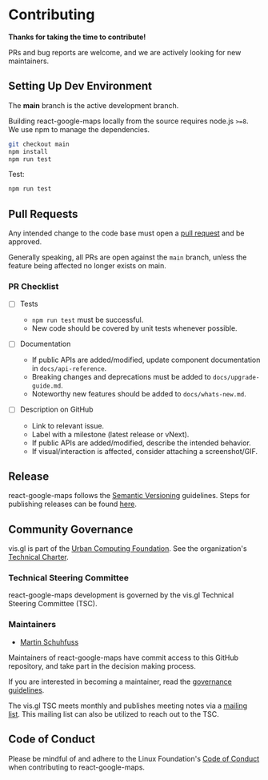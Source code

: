 # Contributing

**Thanks for taking the time to contribute!**

PRs and bug reports are welcome, and we are actively looking for new maintainers.

## Setting Up Dev Environment

The **main** branch is the active development branch.

Building react-google-maps locally from the source requires node.js `>=8`.
We use npm to manage the dependencies.

```bash
git checkout main
npm install
npm run test
```

Test:

```bash
npm run test
```

## Pull Requests

Any intended change to the code base must open a [pull request](https://help.github.com/articles/creating-a-pull-request/) and be approved. 

Generally speaking, all PRs are open against the `main` branch, unless the feature being affected no longer exists on main.

### PR Checklist

- [ ] Tests
  + `npm run test` must be successful.
  + New code should be covered by unit tests whenever possible.

- [ ] Documentation
  + If public APIs are added/modified, update component documentation in `docs/api-reference`.
  + Breaking changes and deprecations must be added to `docs/upgrade-guide.md`.
  + Noteworthy new features should be added to `docs/whats-new.md`.

- [ ] Description on GitHub
  + Link to relevant issue.
  + Label with a milestone (latest release or vNext).
  + If public APIs are added/modified, describe the intended behavior.
  + If visual/interaction is affected, consider attaching a screenshot/GIF.

## Release

react-google-maps follows the [Semantic Versioning](https://semver.org/) guidelines. Steps for publishing releases can be found [here](https://www.github.com/visgl/tsc/tree/master/developer-process).


## Community Governance

vis.gl is part of the [Urban Computing Foundation](https://uc.foundation/). See the organization's [Technical Charter](https://github.com/visgl/tsc/blob/master/Technical%20Charter.md).

### Technical Steering Committee

react-google-maps development is governed by the vis.gl Technical Steering Committee (TSC).

### Maintainers

- [Martin Schuhfuss](https://github.com/usefulthink)

Maintainers of react-google-maps have commit access to this GitHub repository, and take part in the decision making process.

If you are interested in becoming a maintainer, read the [governance guidelines](https://github.com/visgl/tsc/blob/master/governance.md).

The vis.gl TSC meets monthly and publishes meeting notes via a [mailing list](https://lists.uc.foundation/g/visgl).
This mailing list can also be utilized to reach out to the TSC.

## Code of Conduct

Please be mindful of and adhere to the Linux Foundation's [Code of Conduct](https://lfprojects.org/policies/code-of-conduct/) when contributing to react-google-maps.
